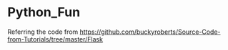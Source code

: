 # Python_Fun
Referring the code from
https://github.com/buckyroberts/Source-Code-from-Tutorials/tree/master/Flask
